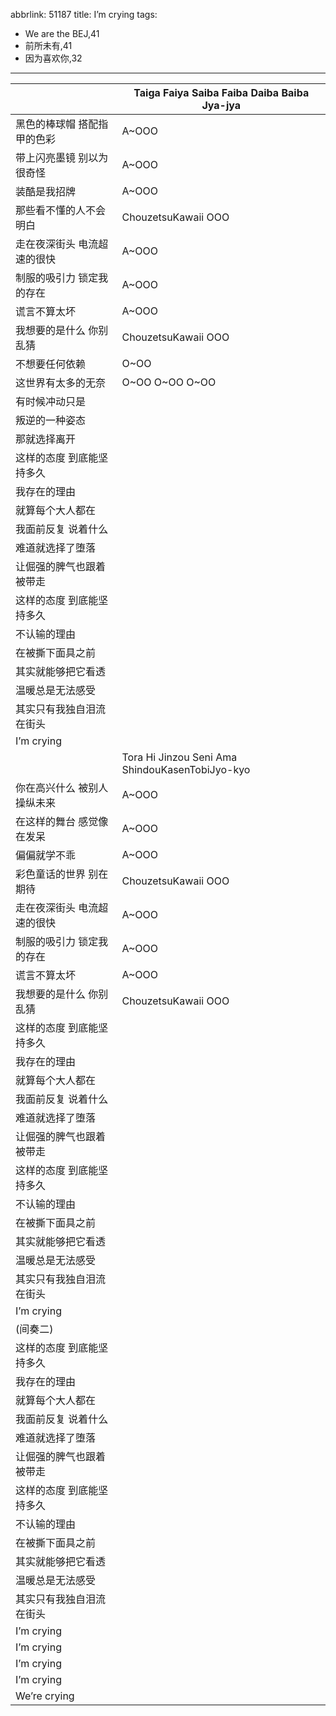 abbrlink: 51187
title: I’m crying
tags:
  - We are the BEJ,41
  - 前所未有,41
  - 因为喜欢你,32
---
|      |Taiga Faiya Saiba Faiba Daiba Baiba Jya-jya|
|--|--|
|黑色的棒球帽 搭配指甲的色彩|A~OOO|
|带上闪亮墨镜 别以为很奇怪|A~OOO|
|装酷是我招牌|A~OOO|
|那些看不懂的人不会明白|ChouzetsuKawaii OOO|
|走在夜深街头 电流超速的很快|A~OOO|
|制服的吸引力 锁定我的存在|A~OOO|
|谎言不算太坏|A~OOO|
|我想要的是什么 你别乱猜|ChouzetsuKawaii OOO|
|不想要任何依赖|O~OO|
|这世界有太多的无奈|O~OO O~OO O~OO|
|有时候冲动只是|      |
|叛逆的一种姿态|      |
|那就选择离开|      |
|这样的态度 到底能坚持多久|      |
|我存在的理由|      |
|就算每个大人都在|      |
|我面前反复 说着什么|      |
|难道就选择了堕落|      |
|让倔强的脾气也跟着被带走|      |
|这样的态度 到底能坚持多久|      |
|不认输的理由|      |
|在被撕下面具之前|      |
|其实就能够把它看透|      |
|温暖总是无法感受|      |
|其实只有我独自泪流在街头|      |
|I’m crying|      |
|      |Tora Hi Jinzou Seni Ama ShindouKasenTobiJyo-kyo|
|你在高兴什么 被别人操纵未来|A~OOO|
|在这样的舞台 感觉像在发呆|A~OOO|
|偏偏就学不乖|A~OOO|
|彩色童话的世界 别在期待|ChouzetsuKawaii OOO|
|走在夜深街头 电流超速的很快|A~OOO|
|制服的吸引力 锁定我的存在|A~OOO|
|谎言不算太坏|A~OOO|
|我想要的是什么 你别乱猜|ChouzetsuKawaii OOO|
|这样的态度 到底能坚持多久|      |
|我存在的理由|      |
|就算每个大人都在|      |
|我面前反复 说着什么|      |
|难道就选择了堕落|      |
|让倔强的脾气也跟着被带走|      |
|这样的态度 到底能坚持多久|      |
|不认输的理由|      |
|在被撕下面具之前|      |
|其实就能够把它看透|      |
|温暖总是无法感受|      |
|其实只有我独自泪流在街头|      |
|I’m crying|      |
|(间奏二)|      |
|这样的态度 到底能坚持多久|      |
|我存在的理由|      |
|就算每个大人都在|      |
|我面前反复 说着什么|      |
|难道就选择了堕落|      |
|让倔强的脾气也跟着被带走|      |
|这样的态度 到底能坚持多久|      |
|不认输的理由|      |
|在被撕下面具之前|      |
|其实就能够把它看透|      |
|温暖总是无法感受|      |
|其实只有我独自泪流在街头|      |
|I’m crying|      |
|I’m crying|      |
|I’m crying|      |
|I’m crying|      |
|We’re crying|      |